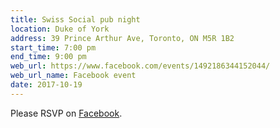 ```yaml
---
title: Swiss Social pub night
location: Duke of York
address: 39 Prince Arthur Ave, Toronto, ON M5R 1B2
start_time: 7:00 pm
end_time: 9:00 pm
web_url: https://www.facebook.com/events/1492186344152044/
web_url_name: Facebook event
date: 2017-10-19
---
```


Please RSVP on [Facebook].

[facebook]: <{{ page.web_url }}>
